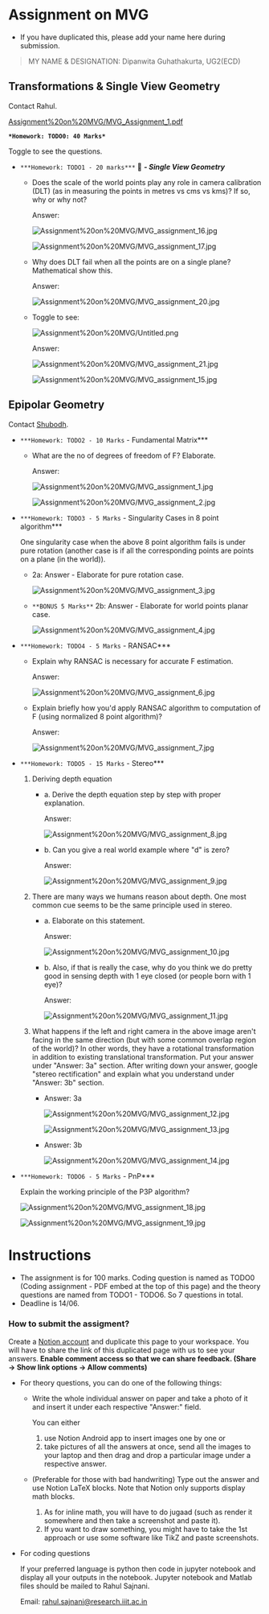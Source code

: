 # Assignment on MVG

- If you have duplicated this, please add your name here during submission.

> MY NAME & DESIGNATION: Dipanwita Guhathakurta, UG2(ECD)

## Transformations & Single View Geometry

Contact Rahul.

[Assignment%20on%20MVG/MVG_Assignment_1.pdf](Assignment%20on%20MVG/MVG_Assignment_1.pdf)

**`*Homework: TODO0: 40 Marks*`**

Toggle to see the questions.

- `***Homework: TODO1 - 20 marks***` 👅 ***- Single View Geometry***
    - Does the scale of the world points play any role in camera calibration (DLT) (as in measuring the points in metres vs cms vs kms)? If so, why or why not?

        Answer:

        ![Assignment%20on%20MVG/MVG_assignment_16.jpg](Assignment%20on%20MVG/MVG_assignment_16.jpg)

        ![Assignment%20on%20MVG/MVG_assignment_17.jpg](Assignment%20on%20MVG/MVG_assignment_17.jpg)

    - Why does DLT fail when all the points are on a single plane? Mathematical show this.

        Answer:

        ![Assignment%20on%20MVG/MVG_assignment_20.jpg](Assignment%20on%20MVG/MVG_assignment_20.jpg)

    - Toggle to see:

        ![Assignment%20on%20MVG/Untitled.png](Assignment%20on%20MVG/Untitled.png)

        Answer:

        ![Assignment%20on%20MVG/MVG_assignment_21.jpg](Assignment%20on%20MVG/MVG_assignment_21.jpg)

        ![Assignment%20on%20MVG/MVG_assignment_15.jpg](Assignment%20on%20MVG/MVG_assignment_15.jpg)

## Epipolar Geometry

Contact [Shubodh](mailto:p.saishubodh@gmail.com?Subject=The%20Notion%20Note-taking%20Project%20|%20MVG).

- `***Homework: TODO2 - 10 Marks` - Fundamental Matrix***
    - What are the no of degrees of freedom of F? Elaborate.

        Answer:

        ![Assignment%20on%20MVG/MVG_assignment_1.jpg](Assignment%20on%20MVG/MVG_assignment_1.jpg)

        ![Assignment%20on%20MVG/MVG_assignment_2.jpg](Assignment%20on%20MVG/MVG_assignment_2.jpg)

- `***Homework: TODO3 - 5 Marks` - Singularity Cases in 8 point algorithm***

    One singularity case when the above 8 point algorithm fails is under pure rotation (another case is if all the corresponding points are points on a plane (in the world)).

    - 2a: Answer - Elaborate for pure rotation case.

        ![Assignment%20on%20MVG/MVG_assignment_3.jpg](Assignment%20on%20MVG/MVG_assignment_3.jpg)

    - `**BONUS 5 Marks**` 2b: Answer - Elaborate for world points planar case.

        ![Assignment%20on%20MVG/MVG_assignment_4.jpg](Assignment%20on%20MVG/MVG_assignment_4.jpg)

- `***Homework: TODO4 - 5 Marks` - RANSAC***
    - Explain why RANSAC is necessary for accurate F estimation.

        Answer:

        ![Assignment%20on%20MVG/MVG_assignment_6.jpg](Assignment%20on%20MVG/MVG_assignment_6.jpg)

    - Explain briefly how you'd apply RANSAC algorithm to computation of F (using normalized 8 point algorithm)?

        Answer:

        ![Assignment%20on%20MVG/MVG_assignment_7.jpg](Assignment%20on%20MVG/MVG_assignment_7.jpg)

- `***Homework: TODO5 - 15 Marks` -  Stereo***
    1. Deriving depth equation
        - a. Derive the depth equation step by step with proper explanation.

            Answer:

            ![Assignment%20on%20MVG/MVG_assignment_8.jpg](Assignment%20on%20MVG/MVG_assignment_8.jpg)

        - b. Can you give a real world example where "d" is zero?

            Answer:

            ![Assignment%20on%20MVG/MVG_assignment_9.jpg](Assignment%20on%20MVG/MVG_assignment_9.jpg)

    2. There are many ways we humans reason about depth. One most common cue seems to be the same principle used in stereo. 
        - a. Elaborate on this statement.

            Answer:

            ![Assignment%20on%20MVG/MVG_assignment_10.jpg](Assignment%20on%20MVG/MVG_assignment_10.jpg)

        - b. Also, if that is really the case, why do you think we do pretty good in sensing depth with 1 eye closed (or people born with 1 eye)?

            Answer:

            ![Assignment%20on%20MVG/MVG_assignment_11.jpg](Assignment%20on%20MVG/MVG_assignment_11.jpg)

    3. What happens if the left and right camera in the above image aren't facing in the same direction (but with some common overlap region of the world)? In other words, they have a rotational transformation in addition to existing translational transformation. Put your answer under "Answer: 3a" section. After writing down your answer, google "stereo rectification" and explain what you understand under "Answer: 3b" section.
        - Answer: 3a

            ![Assignment%20on%20MVG/MVG_assignment_12.jpg](Assignment%20on%20MVG/MVG_assignment_12.jpg)

            ![Assignment%20on%20MVG/MVG_assignment_13.jpg](Assignment%20on%20MVG/MVG_assignment_13.jpg)

        - Answer: 3b

            ![Assignment%20on%20MVG/MVG_assignment_14.jpg](Assignment%20on%20MVG/MVG_assignment_14.jpg)

- `***Homework: TODO6 - 5 Marks` - PnP***

    Explain the working principle of the P3P algorithm?

    ![Assignment%20on%20MVG/MVG_assignment_18.jpg](Assignment%20on%20MVG/MVG_assignment_18.jpg)

    ![Assignment%20on%20MVG/MVG_assignment_19.jpg](Assignment%20on%20MVG/MVG_assignment_19.jpg)

# Instructions

- The assignment is for 100 marks. Coding question is named as TODO0 (Coding assignment - PDF embed at the top of this page) and the theory questions are named from TODO1 - TODO6. So 7 questions in total.
- Deadline is 14/06.

### How to submit the assigment?

Create a [Notion account](https://www.notion.so/signup) and duplicate this page to your workspace. You will have to share the link of this duplicated page with us to see your answers. **Enable comment access so that we can share feedback. (Share → Show link options → Allow comments)**

- For theory questions, you can do one of the following things:
    - Write the whole individual answer on paper and take a photo of it and insert it under each respective "Answer:" field.

        You can either 

        1. use Notion Android app to insert images one by one or 
        2. take pictures of all the answers at once, send all the images to your laptop and then drag and drop a particular image under a respective answer.
    - (Preferable for those with bad handwriting) Type out the answer and use Notion LaTeX blocks. Note that Notion only supports display math blocks.
        1. As for inline math, you will have to do jugaad (such as render it somewhere and then take a screenshot and paste it). 
        2. If you want to draw something, you might have to take the 1st approach or use some software like TikZ and paste screenshots.
- For coding questions

    If your preferred language is python then code in jupyter notebook and display all your outputs in the notebook. Jupyter notebook and Matlab files should be mailed to Rahul Sajnani.

    Email: rahul.sajnani@research.iiit.ac.in
